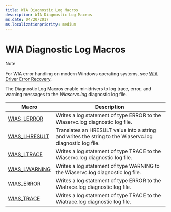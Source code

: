 ```yaml
---
title: WIA Diagnostic Log Macros
description: WIA Diagnostic Log Macros
ms.date: 04/20/2017
ms.localizationpriority: medium
---
```


# WIA Diagnostic Log Macros

> [!NOTE]
> For WIA error handling on modern Windows operating systems, see [WIA Driver Error Recovery](wia-driver-error-recovery-for-windows-vista.md).

The Diagnostic Log Macros enable minidrivers to log trace, error, and warning messages to the *Wiaservc.log* diagnostic log file.

| Macro | Description |
| --- | --- |
|[WIAS_LERROR](/windows-hardware/drivers/ddi/wiamdef/nf-wiamdef-wias_lerror) | Writes a log statement of type ERROR to the Wiaservc.log diagnostic log file. |
| [WIAS_LHRESULT](/windows-hardware/drivers/ddi/wiamdef/nf-wiamdef-wias_lhresult) | Translates an HRESULT value into a string and writes the string to the Wiaservc.log diagnostic log file. |
| [WIAS_LTRACE](/windows-hardware/drivers/ddi/wiamdef/nf-wiamdef-wias_ltrace) | Writes a log statement of type TRACE to the Wiaservc.log diagnostic log file. |
| [WIAS_LWARNING](/windows-hardware/drivers/ddi/wiamdef/nf-wiamdef-wias_lwarning) | Writes a log statement of type WARNING to the Wiaservc.log diagnostic log file. |
| [WIAS_ERROR](/windows-hardware/drivers/ddi/wiamdef/nf-wiamdef-wias_error) | Writes a log statement of type ERROR to the Wiatrace.log diagnostic log file. |
| [WIAS_TRACE](/windows-hardware/drivers/ddi/wiamdef/nf-wiamdef-wias_trace) | Writes a log statement of type TRACE to the Wiatrace.log diagnostic log file. |
